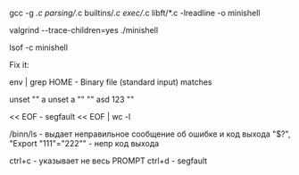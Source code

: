 gcc -g *.c parsing/*.c builtins/*.c exec/*.c  libft/*.c -lreadline -o minishell

valgrind --trace-children=yes ./minishell

lsof -c minishell


Fix it:

env | grep HOME - Binary file (standard input) matches

unset "" a
unset a "" "" asd 123 "" 

<< EOF - segfault
<< EOF | wc -l

/binn/ls - выдает неправильное сообщение об ошибке и код выхода
"$?", "Export "111"="222""  - непр код выхода 

ctrl+c - указывает не весь PROMPT
ctrl+d - segfault
